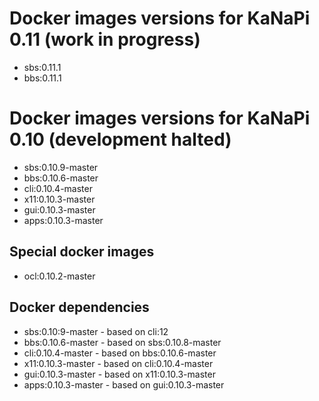 # Docker images versions for KaNaPi 0.11 (work in progress)

* sbs:0.11.1
* bbs:0.11.1

# Docker images versions for KaNaPi 0.10 (development halted)

* sbs:0.10.9-master
* bbs:0.10.6-master
* cli:0.10.4-master
* x11:0.10.3-master
* gui:0.10.3-master
* apps:0.10.3-master

## Special docker images

* ocl:0.10.2-master

## Docker dependencies

* sbs:0.10:9-master - based on cli:12
* bbs:0.10.6-master - based on sbs:0.10.8-master
* cli:0.10.4-master - based on bbs:0.10.6-master
* x11:0.10.3-master - based on cli:0.10.4-master
* gui:0.10.3-master - based on x11:0.10.3-master
* apps:0.10.3-master - based on gui:0.10.3-master
